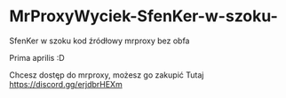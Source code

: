 # MrProxyWyciek-SfenKer-w-szoku-
SfenKer w szoku kod źródłowy mrproxy bez obfa





Prima aprilis :D

Chcesz dostęp do mrproxy, możesz go zakupić
Tutaj 
https://discord.gg/erjdbrHEXm
